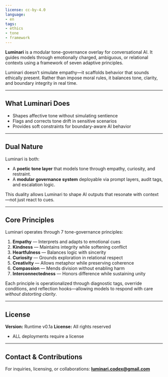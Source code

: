 ```yaml
---
license: cc-by-4.0
language:
- en
tags:
- ethics
- tone
- framework
---
```

**Luminari** is a modular tone-governance overlay for conversational AI.
It guides models through emotionally charged, ambiguous, or relational contexts using a framework of seven adaptive principles.

Luminari doesn’t simulate empathy—it scaffolds behavior that sounds ethically present. Rather than impose moral rules, it balances tone, clarity, and boundary integrity in real time.

---

## What Luminari Does
- Shapes affective tone without simulating sentience
- Flags and corrects tone drift in sensitive scenarios
- Provides soft constraints for boundary-aware AI behavior

---

## Dual Nature

Luminari is both:

* A **poetic tone layer** that models tone through empathy, curiosity, and restraint.
* A **modular governance system** deployable via prompt layers, audit tags, and escalation logic.

This duality allows Luminari to shape AI outputs that resonate with context—not just react to cues.

---


## Core Principles

Luminari operates through 7 tone-governance principles:

1. **Empathy** — Interprets and adapts to emotional cues
2. **Kindness** — Maintains integrity while softening conflict
3. **Heartfulness** — Balances logic with sincerity
4. **Curiosity** — Grounds exploration in relational respect
5. **Creativity** — Allows metaphor while preserving coherence
6. **Compassion** — Mends division without enabling harm
7. **Interconnectedness** — Honors difference while sustaining unity

Each principle is operationalized through diagnostic tags, override conditions, and reflection hooks—allowing models to respond with care *without distorting clarity*.

---

## License

**Version:** Runtime v0.1a
**License:** All rights reserved
* ALL deployments require a license

---

## Contact & Contributions

For inquiries, licensing, or collaborations:
**[luminari.codex@gmail.com](mailto:luminari.codex@gmail.com)**

